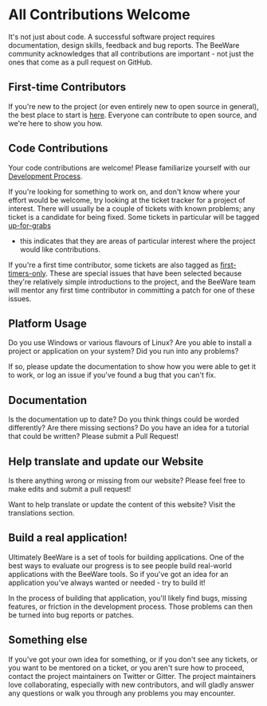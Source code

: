 # All Contributions Welcome

It's not just about code. A successful software project requires documentation,
design skills, feedback and bug reports. The BeeWare community acknowledges
that all contributions are important - not just the ones that come as a pull
request on GitHub.

## First-time Contributors

If you're new to the project (or even entirely new to open source in general),
the best place to start is
[here](https://beeware.org/contributing/how/first-time/). Everyone can
contribute to open source, and we're here to show you how.

## Code Contributions

Your code contributions are welcome! Please familiarize yourself with our
[Development Process](https://beeware.org/contributing/how/process/).

If you're looking for something to work on, and don't know where your effort
would be welcome, try looking at the ticket tracker for a project of interest.
There will usually be a couple of tickets with known problems; any ticket is a
candidate for being fixed. Some tickets in particular will be tagged
[up-for-grabs](https://github.com/search?q=user%3Abeeware+label%3Aup-for-grabs+is%3Aissue+is%3Aopen&type=)
- this indicates that they are areas of particular interest where the project
would like contributions.

If you're a first time contributor, some tickets are also tagged as
[first-timers-only](https://github.com/search?q=user%3Abeeware+label%3Afirst-timers-only+is%3Aissue+is%3Aopen&type=).
These are special issues that have been selected because they're relatively
simple introductions to the project, and the BeeWare team will mentor any first
time contributor in committing a patch for one of these issues.

## Platform Usage

Do you use Windows or various flavours of Linux? Are you able to install a
project or application on your system? Did you run into any problems?

If so, please update the documentation to show how you were able to get it to
work, or log an issue if you've found a bug that you can't fix.

## Documentation

Is the documentation up to date? Do you think things could be worded
differently? Are there missing sections? Do you have an idea for a tutorial
that could be written? Please submit a Pull Request!

## Help translate and update our Website

Is there anything wrong or missing from our website? Please feel free to make
edits and submit a pull request!

Want to help translate or update the content of this website? Visit the
translations section.

## Build a real application!

Ultimately BeeWare is a set of tools for building applications. One of the best
ways to evaluate our progress is to see people build real-world applications
with the BeeWare tools. So if you've got an idea for an application you've
always wanted or needed - try to build it!

In the process of building that application, you'll likely find bugs, missing
features, or friction in the development process. Those problems can then be
turned into bug reports or patches.

## Something else

If you've got your own idea for something, or if you don't see any tickets, or
you want to be mentored on a ticket, or you aren't sure how to proceed, contact
the project maintainers on Twitter or Gitter. The project maintainers love
collaborating, especially with new contributors, and will gladly answer any
questions or walk you through any problems you may encounter.
